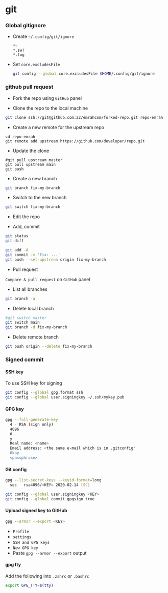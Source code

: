 # git

### Global gitignore

- Create `~/.config/git/ignore`

  ```
  *~
  *.sw?
  *.log
  ```

- Set `core.excludesFile`

  ```bash
  git config --global core.excludesFile $HOME/.config/git/ignore
  ```

### github pull request

- Fork the repo using `GitHub` panel

- Clone the repo to the local machine

```bash
git clone ssh://git@github.com:22/emrahcom/forked-repo.git repo-emrah
```

- Create a new remote for the upstream repo

```
cd repo-emrah
git remote add upstream https://github.com/developer/repo.git
```

- Update the clone

```
#git pull upstream master
git pull upstream main
git push
```

- Create a new branch

```bash
git branch fix-my-branch
```

- Switch to the new branch

```bash
git switch fix-my-branch
```

- Edit the repo

- Add, commit

```bash
git status
git diff

git add -A
git commit -m 'fix: ...'
git push --set-upstream origin fix-my-branch
```

- Pull request

`Compare & pull request` on `GitHub` panel

- List all branches

```bash
git branch -a
```

- Delete local branch

```bash
#git switch master
git switch main
git branch -d fix-my-branch
```

- Delete remote branch

```bash
git push origin --delete fix-my-branch
```

### Signed commit

#### SSH key

To use SSH key for signing

```bash
git config --global gpg.format ssh
git config --global user.signingkey ~/.ssh/mykey.pub
```

#### GPG key

```bash
gpg --full-generate-key
  4 - RSA (sign only)
  4096
  0
  y
  Real name: <name>
  Email address: <the same e-mail which is in .gitconfig'
  Okay
  <passphrase>
```

#### Git config

```bash
gpg --list-secret-keys --keyid-format=long
  sec   rsa4096/<KEY> 2020-02-14 [SC]

git config --global user.signingkey <KEY>
git config --global commit.gpgsign true
```

#### Upload signed key to GitHub

```bash
gpg --armor --export <KEY>
```

- `Profile`
- `settings`
- `SSH and GPG keys`
- `New GPG key`
- Paste `gpg --armor --export` output

#### gpg tty

Add the following into `.zshrc` or `.bashrc`

```bash
export GPG_TTY=$(tty)
```
